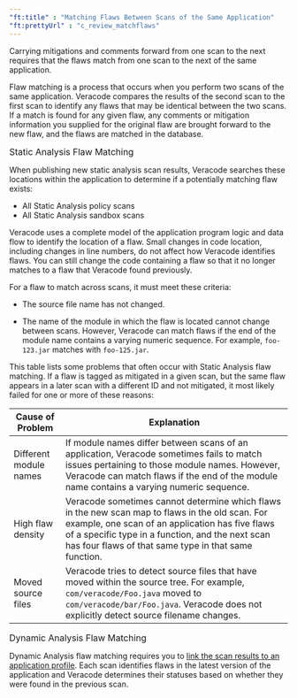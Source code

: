 ```yaml
---
"ft:title" : "Matching Flaws Between Scans of the Same Application"
"ft:prettyUrl" : "c_review_matchflaws"
---
```

Carrying mitigations and comments forward from one scan to the next requires that the flaws match from one scan to the next of the same application.

Flaw matching is a process that occurs when you perform two scans of the same application. Veracode compares the results of the second scan to the first scan to identify any flaws that may be identical between the two scans. If a match is found for any given flaw, any comments or mitigation information you supplied for the original flaw are brought forward to the new flaw, and the flaws are matched in the database.

<p><span style="font-size: medium;">Static Analysis Flaw Matching</span></p>

When publishing new static analysis scan results, Veracode searches these locations within the application to determine if a potentially matching flaw exists:

-   All Static Analysis policy scans
-   All Static Analysis sandbox scans

Veracode uses a complete model of the application program logic and data flow to identify the location of a flaw. Small changes in code location, including changes in line numbers, do not affect how Veracode identifies flaws. You can still change the code containing a flaw so that it no longer matches to a flaw that Veracode found previously.

For a flaw to match across scans, it must meet these criteria:

-   The source file name has not changed.

-   The name of the module in which the flaw is located cannot change between scans. However, Veracode can match flaws if the end of the module name contains a varying numeric sequence. For example, `foo-123.jar` matches with `foo-125.jar`.


This table lists some problems that often occur with Static Analysis flaw matching. If a flaw is tagged as mitigated in a given scan, but the same flaw appears in a later scan with a different ID and not mitigated, it most likely failed for one or more of these reasons:

| Cause of Problem       | Explanation                                                                                                                                                                                                                                                      |
|------------------------|------------------------------------------------------------------------------------------------------------------------------------------------------------------------------------------------------------------------------------------------------------------|
| Different module names | If module names differ between scans of an application, Veracode sometimes fails to match issues pertaining to those module names. However, Veracode can match flaws if the end of the module name contains a varying numeric sequence.                          |
| High flaw density      | Veracode sometimes cannot determine which flaws in the new scan map to flaws in the old scan. For example, one scan of an application has five flaws of a specific type in a function, and the next scan has four flaws of that same type in that same function. |
| Moved source files     | Veracode tries to detect source files that have moved within the source tree. For example, `com/veracode/Foo.java` moved to `com/veracode/bar/Foo.java`. Veracode does not explicitly detect source filename changes.                                                |

<p><span style="font-size: medium;">Dynamic Analysis Flaw Matching</span></p>

Dynamic Analysis flaw matching requires you to [link the scan results to an application profile](https://docs.veracode.com/r/t_link_apps). Each scan identifies flaws in the latest version of the application and Veracode determines their statuses based on whether they were found in the previous scan.

